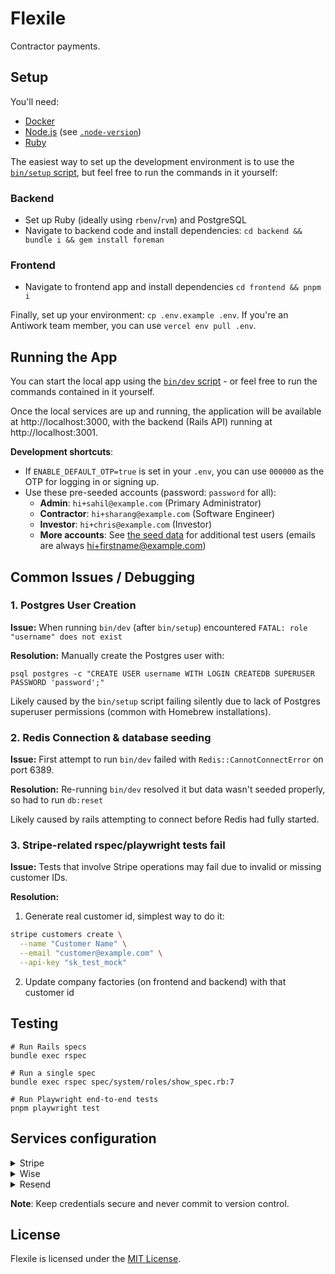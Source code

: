 # Flexile

Contractor payments.

## Setup

You'll need:

- [Docker](https://docs.docker.com/engine/install/)
- [Node.js](https://nodejs.org/en/download) (see [`.node-version`](.node-version))
- [Ruby](https://www.ruby-lang.org/en/documentation/installation/)

The easiest way to set up the development environment is to use the [`bin/setup` script](bin/setup), but feel free to run the commands in it yourself:

### Backend

- Set up Ruby (ideally using `rbenv`/`rvm`) and PostgreSQL
- Navigate to backend code and install dependencies: `cd backend && bundle i && gem install foreman`

### Frontend

- Navigate to frontend app and install dependencies `cd frontend && pnpm i`

Finally, set up your environment: `cp .env.example .env`. If you're an Antiwork team member, you can use `vercel env pull .env`.

## Running the App

You can start the local app using the [`bin/dev` script](bin/dev) - or feel free to run the commands contained in it yourself.

Once the local services are up and running, the application will be available at http://localhost:3000, with the backend (Rails API) running at http://localhost:3001.

**Development shortcuts**:

- If `ENABLE_DEFAULT_OTP=true` is set in your `.env`, you can use `000000` as the OTP for logging in or signing up.
- Use these pre-seeded accounts (password: `password` for all):
  - **Admin**: `hi+sahil@example.com` (Primary Administrator)
  - **Contractor**: `hi+sharang@example.com` (Software Engineer)
  - **Investor**: `hi+chris@example.com` (Investor)
  - **More accounts**: See [the seed data](backend/config/data/seed_templates/gumroad.json) for additional test users (emails are always hi+firstname@example.com)

## Common Issues / Debugging

### 1. Postgres User Creation

**Issue:** When running `bin/dev` (after `bin/setup`) encountered `FATAL: role "username" does not exist`

**Resolution:** Manually create the Postgres user with:

```
psql postgres -c "CREATE USER username WITH LOGIN CREATEDB SUPERUSER PASSWORD 'password';"
```

Likely caused by the `bin/setup` script failing silently due to lack of Postgres superuser permissions (common with Homebrew installations).

### 2. Redis Connection & database seeding

**Issue:** First attempt to run `bin/dev` failed with `Redis::CannotConnectError` on port 6389.

**Resolution:** Re-running `bin/dev` resolved it but data wasn't seeded properly, so had to run `db:reset`

Likely caused by rails attempting to connect before Redis had fully started.

### 3. Stripe-related rspec/playwright tests fail

**Issue:** Tests that involve Stripe operations may fail due to invalid or missing customer IDs.

**Resolution:**

1. Generate real customer id, simplest way to do it:

```bash
stripe customers create \
  --name "Customer Name" \
  --email "customer@example.com" \
  --api-key "sk_test_mock"
```

2. Update company factories (on frontend and backend) with that customer id

## Testing

```shell
# Run Rails specs
bundle exec rspec

# Run a single spec
bundle exec rspec spec/system/roles/show_spec.rb:7

# Run Playwright end-to-end tests
pnpm playwright test
```

## Services configuration

<details>
<summary>Stripe</summary>

1. Create account at [stripe.com](https://stripe.com) and complete verification
2. Enable **Test mode** (toggle in top right of dashboard)
3. Navigate to **Developers** → **API keys**
4. Copy **Publishable key** (`pk_test_...`) and **Secret key** (`sk_test_...` - click "Reveal" first)
5. Add to `.env`:
   ```
   NEXT_PUBLIC_STRIPE_PUBLISHABLE_KEY=pk_test_your_publishable_key_here
   STRIPE_SECRET_KEY=sk_test_your_secret_key_here
   ```

</details>

<details>
<summary>Wise</summary>

1. Register at [sandbox.transferwise.tech](https://sandbox.transferwise.tech/) and complete email verification
2. Click profile/avatar → **Settings** → copy your **Membership number**
3. Go to **Integrations and Tools** → **API tokens** → **Create API token**
4. Set permissions to **Full Access**, name it (e.g., "Flexile Development"), and copy the token immediately
5. Add to `.env`:
   ```
   WISE_PROFILE_ID=12345678 # Should be a number
   WISE_API_KEY=your_full_api_token_here
   ```
   </details>

<details>
<summary>Resend</summary>

1. Create account at [resend.com](https://resend.com) and complete email verification
2. Navigate to **API Keys** in the dashboard
3. Click **Create API Key**, give it a name (e.g., "Flexile Development")
4. Copy the API key immediately (starts with re\_)
5. Add to `.env`:
   ```
   RESEND_API_KEY=re_your_api_key_here
   ```

</details>

**Note**: Keep credentials secure and never commit to version control.

## License

Flexile is licensed under the [MIT License](LICENSE.md).
